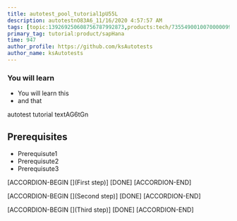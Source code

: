 ```yaml
---
title: autotest_pool_tutorial1pU55L
description: autotestnO83A6_11/16/2020 4:57:57 AM
tags: [topic:139269250608756787992873,products:tech/73554900100700000996,tutorial:experience/advanced]
primary_tag: tutorial:product/sapHana
time: 947
author_profile: https://github.com/ksAutotests
author_name: ksAutotests
---
```

### You will learn
- You will learn this
- and that

autotest tutorial textAG6tGn

## Prerequisites
- Prerequisute1
- Prerequisute2
- Prerequisute3

[ACCORDION-BEGIN [](First step)]
[DONE]
[ACCORDION-END]

[ACCORDION-BEGIN [](Second step)]
[DONE]
[ACCORDION-END]

[ACCORDION-BEGIN [](Third step)]
[DONE]
[ACCORDION-END]

